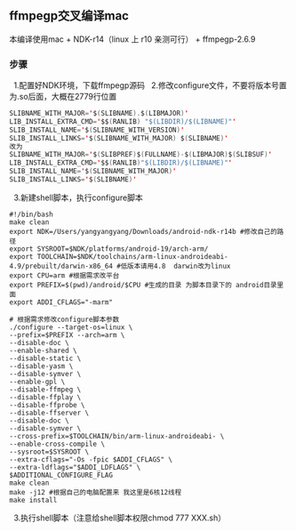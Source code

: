 ## ffmpegp交叉编译mac
本编译使用mac + NDK-r14（linux 上 r10 亲测可行） + ffmpegp-2.6.9

### 步骤
&nbsp;    1.配置好NDK环境，下载ffmpegp源码
&nbsp;    2.修改configure文件，不要将版本号置为.so后面，大概在2779行位置
```java
SLIBNAME_WITH_MAJOR='$(SLIBNAME).$(LIBMAJOR)'
LIB_INSTALL_EXTRA_CMD='$$(RANLIB) "$(LIBDIR)/$(LIBNAME)"'
SLIB_INSTALL_NAME='$(SLIBNAME_WITH_VERSION)'
SLIB_INSTALL_LINKS='$(SLIBNAME_WITH_MAJOR) $(SLIBNAME)'
改为
SLIBNAME_WITH_MAJOR='$(SLIBPREF)$(FULLNAME)-$(LIBMAJOR)$(SLIBSUF)'
LIB_INSTALL_EXTRA_CMD='$$(RANLIB)"$(LIBDIR)/$(LIBNAME)"'
SLIB_INSTALL_NAME='$(SLIBNAME_WITH_MAJOR)'
SLIB_INSTALL_LINKS='$(SLIBNAME)'
```
&nbsp;    3.新建shell脚本，执行configure脚本
```shell
#!/bin/bash
make clean
export NDK=/Users/yangyangyang/Downloads/android-ndk-r14b #修改自己的路径
export SYSROOT=$NDK/platforms/android-19/arch-arm/
export TOOLCHAIN=$NDK/toolchains/arm-linux-androideabi-4.9/prebuilt/darwin-x86_64 #低版本请用4.8  darwin改为linux
export CPU=arm #根据需求改平台
export PREFIX=$(pwd)/android/$CPU #生成的目录 为脚本目录下的 android目录里面
export ADDI_CFLAGS="-marm"

# 根据需求修改configure脚本参数
./configure --target-os=linux \
--prefix=$PREFIX --arch=arm \
--disable-doc \
--enable-shared \
--disable-static \
--disable-yasm \
--disable-symver \
--enable-gpl \
--disable-ffmpeg \
--disable-ffplay \
--disable-ffprobe \
--disable-ffserver \
--disable-doc \
--disable-symver \
--cross-prefix=$TOOLCHAIN/bin/arm-linux-androideabi- \
--enable-cross-compile \
--sysroot=$SYSROOT \
--extra-cflags="-Os -fpic $ADDI_CFLAGS" \
--extra-ldflags="$ADDI_LDFLAGS" \
$ADDITIONAL_CONFIGURE_FLAG
make clean
make -j12 #根据自己的电脑配置来 我这里是6核12线程
make install

```

&nbsp;    3.执行shell脚本（注意给shell脚本权限chmod 777 XXX.sh）


